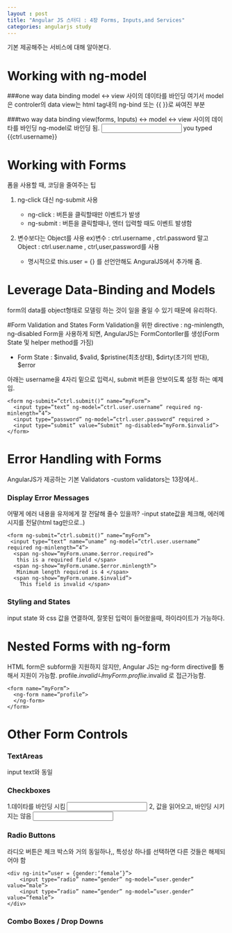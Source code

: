 ```yaml
---
layout : post
title: "Angular JS 스터디 : 4장 Forms, Inputs,and Services"
categories: angularjs study
---
```


기본 제공해주는 서비스에 대해 알아본다.

# Working with ng-model

###one way data binding
model <-> view 사이의 데이타를 바인딩
여기서 model은 controler의 data
view는 html tag내의 ng-bind 또는 {{ }}로 싸여진 부분

###two way data binding
view(forms, Inputs) <-> model <-> view 사이의 데이타를 바인딩
ng-model로 바인딩 됨. 
<input type=”text” ng-model=”ctrl.username” />
you typed {{ctrl.username}}

# Working with Forms
폼을 사용할 때, 코딩을 줄여주는 팁

1. ng-click 대신 ng-submit 사용
    - ng-click : 버튼을 클릭할때만 이벤트가 발생
    - ng-submit : 버튼을 클릭할때나, 엔터 입력할 때도 이벤트 발생함

2. 변수보다는 Object를 사용
ex)변수 : ctrl.username , ctrl.password 말고
     Object : ctrl.user.name , ctrl,user,password를 사용 
     * 명시적으로 this.user = {} 를 선언안해도 AnguralJS에서 추가해 줌.
     

# Leverage Data-Binding and Models
form의 data를 object형태로 모델링 하는 것이 일을 줄일 수 있기 때문에 유리하다.

#Form Validation and States
Form Validation을 위한 directive : ng-minlength, ng-disabled
Form을 사용하게 되면, AngularJS는 FormContorller를 생성(Form State 및 helper method를 가짐) 
  - Form State : $invalid, $valid, $pristine(최초상태), $dirty(초기의 반대), $error

아래는 username을 4자리 밑으로 입력시, submit 버튼을 안보이도록 설정 하는 예제임.
```
<form ng-submit=”ctrl.submit()” name=”myForm”>
  <input type=”text” ng-model=”ctrl.user.username” required ng-minlength=”4”>
  <input type=”password” ng-model=”ctrl.user.password” required >
  <input type=”submit” value=”Submit” ng-disabled=”myForm.$invalid”>
</form>
```


# Error Handling with Forms
AngularJS가 제공하는 기본 Validators
-custom validators는 13장에서..

### Display Error Messages

어떻게 에러 내용을 유저에게 잘 전달해 줄수 있을까?
-input state값을 체크해, 에러메시지를 전달(html tag만으로..)

```
<form ng-submit=”ctrl.submit()” name=”myForm”>
 <input type=”text” name=”uname” ng-model=”ctrl.user.username” required ng-minlength=”4”>
  <span ng-show=”myForm.uname.$error.required”>
   this is a required field </span>
  <span ng-show=”myForm.uname.$error.minlength”>
   Minimum length required is 4 </span>
  <span ng-show=”myForm.uname.$invalid”>
    This field is invalid </span>
```

### Styling and States
input state 와 css 값을 연결하여, 잘못된 입력이 들어왔을때, 하이라이트가 가능하다.

# Nested Forms with ng-form

HTML form은 subform을 지원하지 않지만, Angular JS는 ng-form directive를 통해서 지원이 가능함.
profile.$invalid 나 myForm.proflie.$invalid 로 접근가능함.
```
<form name=”myForm”>
  <ng-form name=”profile”>
  </ng-form>
</form>
```

# Other Form Controls

### TextAreas
input text와 동일

### Checkboxes
<div ng-repeat=”sport in ctrl.sports”>
1.데이타를 바인딩 시킴
<input type=”checkbox” ng-model=”sport.selected” ng-true-value=”YES” ng-false-value=”NO”>
2, 값을 읽어오고, 바인딩 시키지는 않음
<input type=”checkbox” ng-checked=”sport.selected === ‘YES’”>

</div>

<script>
this.sports = [{label:”Basketball”, selected:”YES}, {...}, {...}]
</script>


### Radio Buttons
라디오 버튼은 체크 박스와 거의 동일하나,, 특성상 하나를 선택하면 다른 것들은 해제되어야 함
```
<div ng-init=”user = {gender:’female’}”>
	<input type=”radio” name=”gender” ng-model=”user.gender” value=”male”>
	<input type=”radio” name=”gender” ng-model=”user.gender” value=”female”>
</div>
```

### Combo Boxes / Drop Downs
